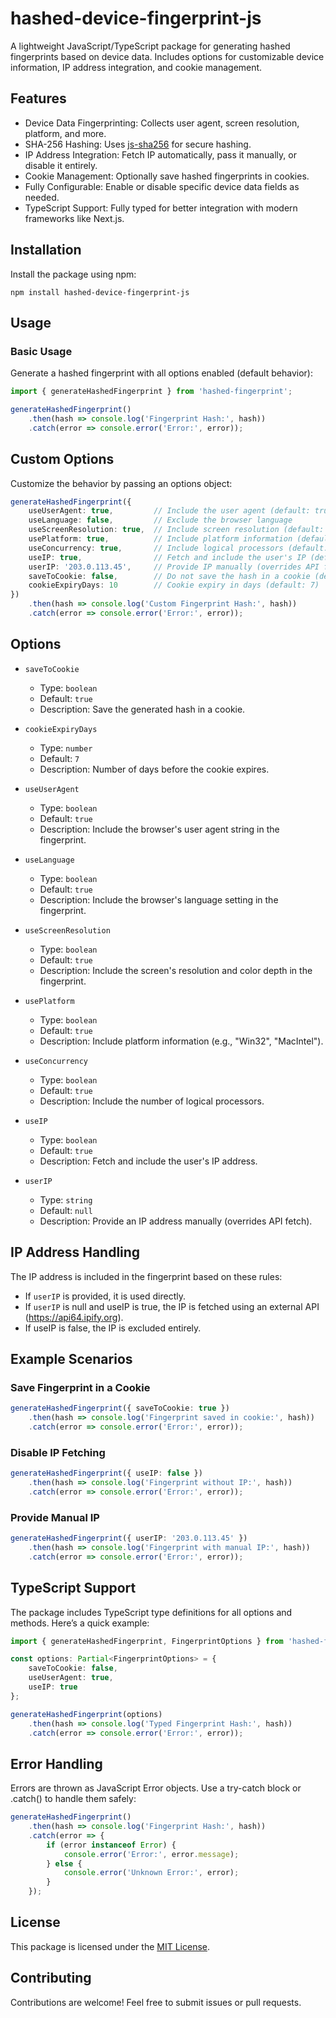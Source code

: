 # hashed-device-fingerprint-js
A lightweight JavaScript/TypeScript package for generating hashed fingerprints based on device data. Includes options for customizable device information, IP address integration, and cookie management.

## Features
- Device Data Fingerprinting: Collects user agent, screen resolution, platform, and more.
- SHA-256 Hashing: Uses [js-sha256](https://www.npmjs.com/package/js-sha256) for secure hashing.
- IP Address Integration: Fetch IP automatically, pass it manually, or disable it entirely.
- Cookie Management: Optionally save hashed fingerprints in cookies.
- Fully Configurable: Enable or disable specific device data fields as needed.
- TypeScript Support: Fully typed for better integration with modern frameworks like Next.js.

## Installation
Install the package using npm:

```
npm install hashed-device-fingerprint-js
```

## Usage
### Basic Usage

Generate a hashed fingerprint with all options enabled (default behavior):

```typescript
import { generateHashedFingerprint } from 'hashed-fingerprint';

generateHashedFingerprint()
    .then(hash => console.log('Fingerprint Hash:', hash))
    .catch(error => console.error('Error:', error));
```

## Custom Options
Customize the behavior by passing an options object:

```typescript
generateHashedFingerprint({
    useUserAgent: true,         // Include the user agent (default: true)
    useLanguage: false,         // Exclude the browser language
    useScreenResolution: true,  // Include screen resolution (default: true)
    usePlatform: true,          // Include platform information (default: true)
    useConcurrency: true,       // Include logical processors (default: true)
    useIP: true,                // Fetch and include the user's IP (default: true)
    userIP: '203.0.113.45',     // Provide IP manually (overrides API fetch)
    saveToCookie: false,        // Do not save the hash in a cookie (default: true)
    cookieExpiryDays: 10        // Cookie expiry in days (default: 7)
})
    .then(hash => console.log('Custom Fingerprint Hash:', hash))
    .catch(error => console.error('Error:', error));
```

## Options

- `saveToCookie`
  - Type: `boolean`
  - Default: `true`
  - Description: Save the generated hash in a cookie.

- `cookieExpiryDays`
  - Type: `number`
  - Default: `7`
  - Description: Number of days before the cookie expires.

- `useUserAgent`
  - Type: `boolean`
  - Default: `true`
  - Description: Include the browser's user agent string in the fingerprint.

- `useLanguage`
  - Type: `boolean`
  - Default: `true`
  - Description: Include the browser's language setting in the fingerprint.

- `useScreenResolution`
  - Type: `boolean`
  - Default: `true`
  - Description: Include the screen's resolution and color depth in the fingerprint.

- `usePlatform`
  - Type: `boolean`
  - Default: `true`
  - Description: Include platform information (e.g., "Win32", "MacIntel").

- `useConcurrency`
  - Type: `boolean`
  - Default: `true`
  - Description: Include the number of logical processors.

- `useIP`
  - Type: `boolean`
  - Default: `true`
  - Description: Fetch and include the user's IP address.

- `userIP`
  - Type: `string`
  - Default: `null`
  - Description: Provide an IP address manually (overrides API fetch).


## IP Address Handling
The IP address is included in the fingerprint based on these rules:

- If `userIP` is provided, it is used directly.
- If `userIP` is null and useIP is true, the IP is fetched using an external API (https://api64.ipify.org).
- If useIP is false, the IP is excluded entirely.

## Example Scenarios
### Save Fingerprint in a Cookie

```typescript
generateHashedFingerprint({ saveToCookie: true })
    .then(hash => console.log('Fingerprint saved in cookie:', hash))
    .catch(error => console.error('Error:', error));
```

### Disable IP Fetching

```typescript
generateHashedFingerprint({ useIP: false })
    .then(hash => console.log('Fingerprint without IP:', hash))
    .catch(error => console.error('Error:', error));
```

### Provide Manual IP
```typescript
generateHashedFingerprint({ userIP: '203.0.113.45' })
    .then(hash => console.log('Fingerprint with manual IP:', hash))
    .catch(error => console.error('Error:', error));
```

## TypeScript Support
The package includes TypeScript type definitions for all options and methods. Here’s a quick example:

```typescript
import { generateHashedFingerprint, FingerprintOptions } from 'hashed-fingerprint';

const options: Partial<FingerprintOptions> = {
    saveToCookie: false,
    useUserAgent: true,
    useIP: true
};

generateHashedFingerprint(options)
    .then(hash => console.log('Typed Fingerprint Hash:', hash))
    .catch(error => console.error('Error:', error));
```

## Error Handling
Errors are thrown as JavaScript Error objects. Use a try-catch block or .catch() to handle them safely:

```typescript
generateHashedFingerprint()
    .then(hash => console.log('Fingerprint Hash:', hash))
    .catch(error => {
        if (error instanceof Error) {
            console.error('Error:', error.message);
        } else {
            console.error('Unknown Error:', error);
        }
    });
```

## License
This package is licensed under the [MIT License](https://opensource.org/license/mit/).

## Contributing
Contributions are welcome! Feel free to submit issues or pull requests.

